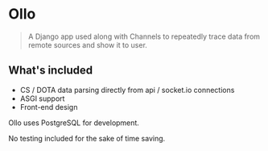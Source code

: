 # Ollo
> A Django app used along with Channels to repeatedly
> trace data from remote sources and show it to user.

## What's included

- CS / DOTA data parsing directly from api / socket.io connections
- ASGI support
- Front-end design

Ollo uses PostgreSQL for development.

No testing included for the sake of time saving.

